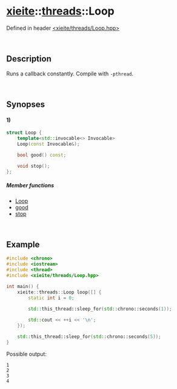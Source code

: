 # [xieite](../xieite.md)\:\:[threads](../threads.md)\:\:Loop
Defined in header [<xieite/threads/Loop.hpp>](../../include/xieite/threads/Loop.hpp)

&nbsp;

## Description
Runs a callback constantly. Compile with `-pthread`.

&nbsp;

## Synopses
#### 1)
```cpp
struct Loop {
    template<std::invocable<> Invocable>
    Loop(const Invocable&);

    bool good() const;

    void stop();
};
```
##### Member functions
- [Loop](./Loop/1/operators/constructor.md)
- [good](./Loop/1/good.md)
- [stop](./Loop/1/stop.md)

&nbsp;

## Example
```cpp
#include <chrono>
#include <iostream>
#include <thread>
#include <xieite/threads/Loop.hpp>

int main() {
    xieite::threads::Loop loop([] {
        static int i = 0;

        std::this_thread::sleep_for(std::chrono::seconds(1));
        
        std::cout << ++i << '\n';
    });

    std::this_thread::sleep_for(std::chrono::seconds(5));
}
```
Possible output:
```
1
2
3
4
```
